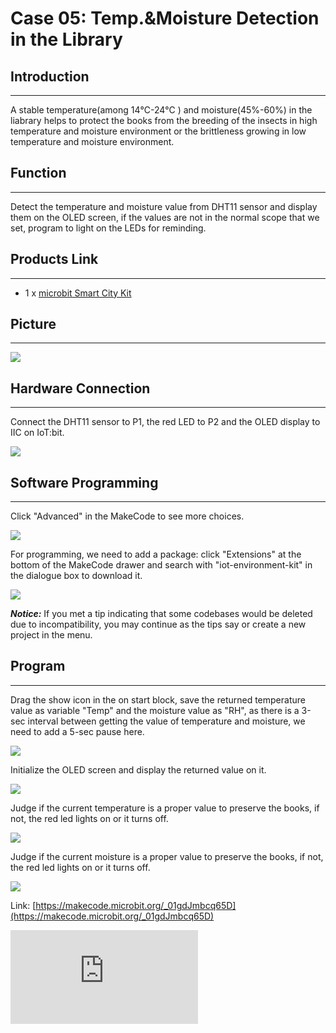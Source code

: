 ﻿# Case 05: Temp.&Moisture Detection in the Library


##  Introduction
---

A stable temperature(among 14℃-24℃ ) and moisture(45%-60%) in the liabrary helps to protect the books from the breeding of the insects in high temperature and moisture environment or the brittleness growing in low temperature and moisture environment.

##  Function

---

Detect the temperature and moisture value from DHT11 sensor and display them on the OLED screen, if the values are not in the normal scope that we set, program to light on the LEDs for reminding.

## Products Link
---
- 1 x [microbit Smart City Kit](https://shop.elecfreaks.com/products/elecfreaks-micro-bit-smart-city-kit-without-micro-bit-board?_pos=1&_sid=ce30b50b6&_ss=r)

## Picture
---
![](https://wiki-media-ef.oss-cn-hongkong.aliyuncs.com//images/microbit-Smart-City-Kit-case-01-02.png)

## Hardware Connection
---

Connect the DHT11 sensor to P1,  the red LED to P2 and the OLED display to IIC on IoT:bit.

![](https://wiki-media-ef.oss-cn-hongkong.aliyuncs.com//images/microbit-Smart-City-Kit-case-05-03.png)

## Software Programming

---

Click "Advanced" in the MakeCode to see more choices.

![](https://wiki-media-ef.oss-cn-hongkong.aliyuncs.com//images/microbit-Smart-City-Kit-case-01-04.png)

For programming, we need to add a package: click "Extensions" at the bottom of the MakeCode drawer and search with "iot-environment-kit" in the dialogue box to download it.

![](https://wiki-media-ef.oss-cn-hongkong.aliyuncs.com//images/microbit-Smart-City-Kit-case-01-05.png)


***Notice:*** If you met a tip indicating that some codebases would be deleted due to incompatibility, you may continue as the tips say or create a new project in the menu.

## Program
---

Drag the show icon in the on start block, save the returned temperature value as variable "Temp" and the moisture value as "RH", as there is a 3-sec interval between getting the value of temperature and moisture, we need to add a 5-sec pause here.

![](https://wiki-media-ef.oss-cn-hongkong.aliyuncs.com//images/microbit-Smart-City-Kit-case-05-07.png)

Initialize the OLED screen and display the returned value on it.

![](https://wiki-media-ef.oss-cn-hongkong.aliyuncs.com//images/microbit-Smart-City-Kit-case-05-08.png)

Judge if the current temperature is a proper value to preserve the books, if not, the red led lights on or it turns off.

![](https://wiki-media-ef.oss-cn-hongkong.aliyuncs.com//images/microbit-Smart-City-Kit-case-05-09.png)

Judge if the current moisture is a proper value to preserve the books, if not, the red led lights on or it turns off.

![](https://wiki-media-ef.oss-cn-hongkong.aliyuncs.com//images/microbit-Smart-City-Kit-case-05-10.png)

Link: [https://makecode.microbit.org/_01gdJmbcq65D](https://makecode.microbit.org/_01gdJmbcq65D)

<div
    style={{
        position: 'relative',
        paddingBottom: '60%',
        overflow: 'hidden',
    }}
>
    <iframe
        src="https://makecode.microbit.org/_01gdJmbcq65D"
        frameborder="0"
        sandbox="allow-popups allow-forms allow-scripts allow-same-origin"
        style={{
            position: 'absolute',
            width: '100%',
            height: '100%',
        }}
    />
</div>


## Result
---
- The current temperature and moisture values display on the OLED screen, if they are in the proper scopes, the red led turns off or it turns on.
